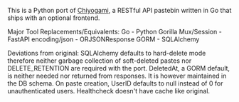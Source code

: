 This is a Python port of [Chiyogami](https://github.com/rhee876527/chiyogami), a RESTful API pastebin written in Go that ships with an optional frontend.

Major Tool Replacements/Equivalents:
Go - Python
Gorilla Mux/Session - FastAPI
encoding/json - ORJSONResponse
GORM - SQLAlchemy

Deviations from original:
SQLAlchemy defaults to hard-delete mode therefore neither garbage collection of soft-deleted pastes nor DELETE_RETENTION are required with the port.
DeletedAt, a GORM default, is neither needed nor returned from responses. It is however maintained in the DB schema.
On paste creation, UserID defaults to null instead of 0 for unauthenticated users.
Healthcheck doesn't have cache like original.
